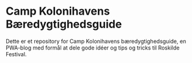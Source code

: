 # Camp Kolonihavens Bæredygtighedsguide

Dette er et repository for Camp Kolonihavens bæredygtighedsguide, en PWA-blog med formål at dele gode idéer og tips og tricks til Roskilde Festival.